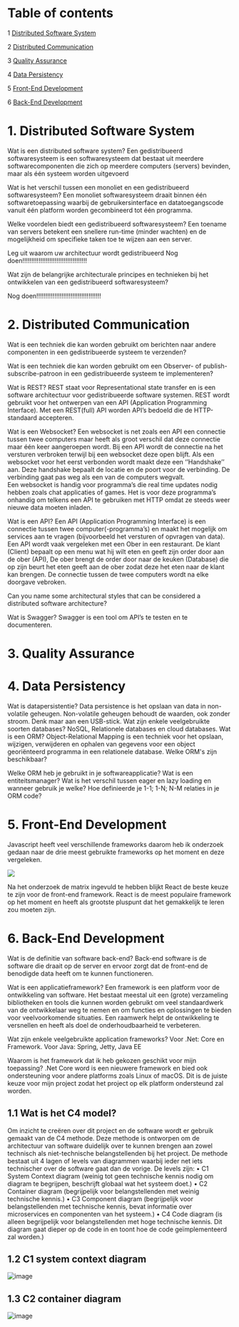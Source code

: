 # Table of contents
1 [Distributed Software System](#DistributedSoftwareSystem)

2 [Distributed Communication](#DistributedCommunication)

3 [Quality Assurance](#QualityAssurance)

4 [Data Persistency](#DataPersistency)

5 [Front-End Development](#Front-EndDevelopment)

6 [Back-End Development](#Back-EndDevelopment)


# 1. Distributed Software System	<a name="DistributedSoftwareSystem"></a>

Wat is een distributed software system?
Een gedistribueerd  softwaresysteem is een softwaresysteem dat bestaat uit meerdere softwarecomponenten die zich op meerdere computers (servers) bevinden, maar als één systeem worden uitgevoerd

Wat is het verschil tussen een monoliet en een gedistribueerd softwaresysteem?
Een monoliet softwaresysteem draait binnen één softwaretoepassing  waarbij de gebruikersinterface en datatoegangscode vanuit één platform worden gecombineerd tot één programma.

Welke voordelen biedt een gedistribueerd softwaresysteem?
Een toename van servers betekent een snellere run-time (minder wachten) en de mogelijkheid om specifieke taken toe te wijzen aan een server.

Leg uit waarom uw architectuur wordt gedistribueerd
Nog doen!!!!!!!!!!!!!!!!!!!!!!!!!!!!!!!!!!!!

Wat zijn de belangrijke architecturale principes en technieken bij het ontwikkelen van een gedistribueerd softwaresysteem?

Nog doen!!!!!!!!!!!!!!!!!!!!!!!!!!!!!!!!!!!!

# 2. Distributed Communication <a name="DistributedCommunication"></a>	

Wat is een techniek die kan worden gebruikt om berichten naar andere componenten in een gedistribueerde systeem te verzenden?

Wat is een techniek die kan worden gebruikt om een Observer- of publish-subscribe-patroon in een gedistribueerde systeem te implementeren?

Wat is REST?
REST staat voor Representational state transfer en is een software architectuur voor gedistribueerde software systemen.  REST wordt gebruikt voor het ontwerpen van een API (Application Programming Interface). Met een REST(full) API worden API’s bedoeld die de HTTP-standaard accepteren. 

Wat is een Websocket?
Een websocket is net zoals een API een connectie tussen twee computers maar heeft als groot verschil dat deze connectie maar één keer aangeroepen wordt. Bij een API wordt de connectie na het versturen verbroken terwijl bij een websocket deze open blijft. Als een websocket voor het eerst verbonden wordt maakt deze een ‘’Handshake’’ aan. Deze handshake bepaalt de locatie en de poort voor de verbinding. De verbinding gaat pas weg als een van de computers wegvalt.  
Een websocket is handig voor programma’s die real time updates nodig hebben zoals chat applicaties of games. Het is voor deze programma’s onhandig om telkens een API te gebruiken met HTTP omdat ze steeds weer nieuwe data moeten inladen.

Wat is een API?
Een API (Application Programming Interface) is een connectie tussen twee computer(-programma’s) en maakt het mogelijk om services aan te vragen (bijvoorbeeld het versturen of opvragen van data). Een API wordt vaak vergeleken met een Ober in een restaurant. De klant (Client) bepaalt op een menu wat hij wilt eten en geeft zijn order door aan de ober (API), De ober brengt de order door naar de keuken (Database) die op zijn beurt het eten geeft aan de ober zodat deze het eten naar de klant kan brengen. De connectie tussen de twee computers wordt na elke doorgave vebroken.

Can you name some architectural styles that can be considered a distributed software architecture?

Wat is Swagger?
Swagger is een tool om API’s te testen en te documenteren.

# 3. Quality Assurance	<a name="QualityAssurance"></a>	
# 4. Data Persistency 	<a name="DataPersistency"></a>	

Wat is datapersistentie?
Data persistence is het opslaan van data in non-volatile geheugen. Non-volatile geheugen behoudt de waarden, ook zonder stroom. Denk maar aan een USB-stick. 
Wat zijn enkele veelgebruikte soorten databases?
NoSQL, Relationele databases en cloud databases.
Wat is een ORM?
Object-Relational Mapping is een techniek voor het opslaan, wijzigen, verwijderen en ophalen van gegevens voor een object georiënteerd programma in een relationele database.
Welke ORM's zijn beschikbaar?

Welke ORM heb je gebruikt in je softwareapplicatie?
Wat is een entiteitsmanager?
Wat is het verschil tussen eager en lazy loading en wanneer gebruik je welke?
Hoe definieerde je 1-1; 1-N; N-M relaties in je ORM code?

# 5. Front-End Development <a name="Front-EndDevelopment"></a>	

Javascript heeft veel verschillende frameworks daarom heb ik onderzoek gedaan naar de drie meest gebruikte frameworks op het moment en deze vergeleken. 

<img src="https://user-images.githubusercontent.com/99740736/157831992-05f094a0-7420-4919-9a56-e54706f85d7c.png">


Na het onderzoek de matrix ingevuld  te hebben blijkt React de beste keuze te zijn voor de front-end framework. React is de meest populaire framework op het moment en heeft als grootste pluspunt dat het gemakkelijk te leren zou moeten zijn.

# 6. Back-End Development <a name="Back-EndDevelopment"></a>	

Wat is de definitie van software back-end?
Back-end software is de software die draait op de server en ervoor zorgt dat de front-end de benodigde data heeft om te kunnen functioneren.

Wat is een applicatieframework?
Een framework is een platform voor de ontwikkeling van software. Het bestaat meestal uit een (grote) verzameling bibliotheken en tools die kunnen worden gebruikt om veel standaardwerk van de ontwikkelaar weg te nemen en om functies en oplossingen te bieden voor veelvoorkomende situaties. Een raamwerk helpt de ontwikkeling te versnellen en heeft als doel de onderhoudbaarheid te verbeteren.

Wat zijn enkele veelgebruikte application frameworks?
Voor .Net: Core en Framework.
Voor Java: Spring, Jetty, Java EE

Waarom is het framework dat ik heb gekozen geschikt voor mijn toepassing?
.Net Core word is een nieuwere framework en bied ook ondersteuning voor andere platforms zoals Linux of macOS. Dit is de juiste keuze voor mijn project zodat het project op elk platform ondersteund zal worden.




## 1.1	Wat is het C4 model?

Om inzicht te creëren over dit project en de software wordt er gebruik gemaakt van de C4 methode. Deze methode is ontworpen om de architectuur van software duidelijk over te kunnen brengen aan zowel technisch als niet-technische belangstellenden bij het project. De methode bestaat uit 4 lagen of levels van diagrammen waarbij ieder net iets technischer over de software gaat dan de vorige.
De levels zijn:
•	C1 System Context diagram (weinig tot geen technische kennis nodig om diagram te begrijpen, beschrijft globaal wat het systeem doet.)
•	C2 Container diagram (begrijpelijk voor belangstellenden met weinig technische kennis.)
•	C3 Component diagram (begrijpelijk voor belangstellenden met technische kennis, bevat informatie over microservices en componenten van het systeem.)
•	C4 Code diagram (is alleen begrijpelijk voor belangstellenden met hoge technische kennis. Dit diagram gaat dieper op de code in en toont hoe de code geïmplementeerd zal worden.) 


## 1.2	C1 system context diagram

![image](https://user-images.githubusercontent.com/99740736/157423239-14772b3b-f224-40e3-9b57-5469b91e2d84.png)


## 1.3	C2 container diagram
 
![image](https://user-images.githubusercontent.com/99740736/157425021-e4ab7d7c-6030-406b-9830-1254c10ffacd.png)

